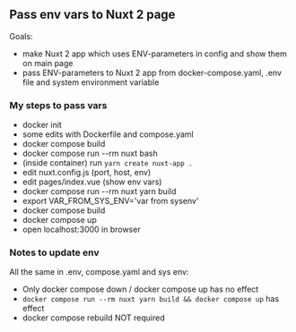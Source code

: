 ## Pass env vars to Nuxt 2 page

Goals:
- make Nuxt 2 app which uses ENV-parameters in config and show them on main page
- pass ENV-parameters to Nuxt 2 app from docker-compose.yaml, .env file and system environment variable

### My steps to pass vars
- docker init
- some edits with Dockerfile and compose.yaml
- docker compose build
- docker compose run --rm nuxt bash
- (inside container) run `yarn create nuxt-app .`
- edit nuxt.config.js (port, host, env)
- edit pages/index.vue (show env vars)
- docker compose run --rm nuxt yarn build
- export VAR_FROM_SYS_ENV='var from sysenv'
- docker compose build
- docker compose up
- open localhost:3000 in browser

### Notes to update env
All the same in .env, compose.yaml and sys env:
- Only docker compose down / docker compose up has no effect
- `docker compose run --rm nuxt yarn build && docker compose up` has effect 
- docker compose rebuild NOT required
